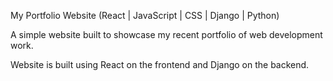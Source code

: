 My Portfolio Website
(React | JavaScript | CSS | Django | Python)

A simple website built to showcase my recent portfolio of web development work.

Website is built using React on the frontend and Django on the backend.